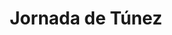 ﻿---
title: "Jornada de Túnez"
permalink: periodes_401.html
layout: periode
dataInici: 1535-06-01
sidebar: periodes
pares:
  - 306:
    title: "Edad Moderna"
    dataInici: "(1453)"
    dataFi: "(1775)"

fills:
jocsPrincipals:
jocsEscenaris:
jocsEpoca:
  - title: "Donde No se Ponía el Sol"
    bggId: 20573
    escenari: "Tunis"

jocsEpocaEscenaris:
---
